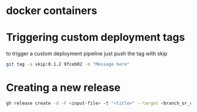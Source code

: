 # docker containers

# Triggering custom deployment tags

to trigger a custom deployment pipeline just push the tag with skip

```bash
git tag -a skip:0.1.2 9fceb02 -m "Message here"
```

# Creating a new release

```bash
gh release create -d -F <input-file> -t "<title>" --target <branch_or_commit_hash>
```


